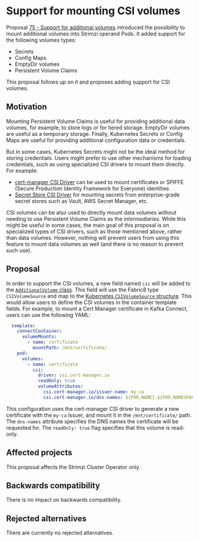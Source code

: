 # Support for mounting CSI volumes

Proposal [75 - Support for additional volumes](https://github.com/strimzi/proposals/blob/main/075-additional-volumes-support.md) introduced the possibility to mount additional volumes into Strimzi operand Pods.
It added support for the following volumes types:
* Secrets
* Config Maps
* EmptyDir volumes
* Persistent Volume Claims

This proposal follows up on it and proposes adding support for CSI volumes.

## Motivation

Mounting Persistent Volume Claims is useful for providing additional data volumes, for example, to store logs or for tiered storage.
EmptyDir volumes are useful as a temporary storage.
Finally, Kubernetes Secrets or Config Maps are useful for providing additional configuration data or credentials.

But in some cases, Kubernetes Secrets might not be the ideal method for storing credentials.
Users might prefer to use other mechanisms for loading credentials, such as using specialized CSI drivers to mount them directly.
For example:
* [cert-manager CSI Driver](https://cert-manager.io/docs/usage/csi/) can be used to mount certificates or SPIFFE (Secure Production Identity Framework for Everyone) identities
* [Secret Store CSI Driver](https://secrets-store-csi-driver.sigs.k8s.io/introduction) for mounting secrets from enterprise-grade secret stores such as Vault, AWS Secret Manager, etc.

CSI volumes can be also used to directly mount data volumes without needing to use Persistent Volume Claims as the _intermediaries_.
While this might be useful in some cases, the main goal of this proposal is on specialized types of CSI drivers, such as those mentioned above, rather than data volumes.
However, nothing will prevent users from using this feature to mount data volumes as well (and there is no reason to prevent such use).

## Proposal

In order to support the CSI volumes, a new field named `csi` will be added to the [`AdditionalVolume` class](https://github.com/strimzi/strimzi-kafka-operator/blob/87935da1fae794bab473a0470cbea214369ac985/api/src/main/java/io/strimzi/api/kafka/model/common/template/AdditionalVolume.java#L41).
This field will use the Fabric8 type `CSIVolumeSource` and map to the [Kubernetes `CSIVolumeSource` structure](https://kubernetes.io/docs/reference/generated/kubernetes-api/v1.25/#csivolumesource-v1-core).
This would allow users to define the CSI volumes in the container template fields.
For example, to mount a Cert Manager certificate in Kafka Connect, users can use the following YAML:

```yaml
  template:
    connectContainer:
      volumeMounts:
        - name: certificate
          mountPath: /mnt/certificate/
    pod:
      volumes:
        - name: certificate
          csi:
            driver: csi.cert-manager.io
            readOnly: true
            volumeAttributes:
              csi.cert-manager.io/issuer-name: my-ca
              csi.cert-manager.io/dns-names: ${POD_NAME}.${POD_NAMESPACE}.svc.cluster.local
```

This configuration uses the cert-manager CSI driver to generate a new certificate with the `my-ca` Issuer, and mount it in the `/mnt/certificate/` path. 
The `dns-names` attribute specifies the DNS names the certificate will be requested for.
The `readOnly: true` flag specifies that this volume is read-only.

## Affected projects

This proposal affects the Strimzi Cluster Operator only.

## Backwards compatibility

There is no impact on backwards compatibility.

## Rejected alternatives

There are currently no rejected alternatives.
